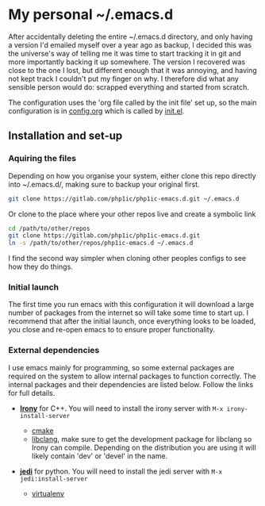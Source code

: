 # My personal ~/.emacs.d

After accidentally deleting the entire ~/.emacs.d directory, and only having a version I'd emailed myself over a year ago as backup, I decided this was the universe's way of telling me it was time to start tracking it in git and more importantly backing it up somewhere.
The version I recovered was close to the one I lost, but different enough that it was annoying, and having not kept track I couldn't put my finger on why.
I therefore did what any sensible person would do: scrapped everything and started from scratch.

The configuration uses the 'org file called by the init file' set up, so the main configuration is in [config.org](config.org) which is called by [init.el](init.el).

## Installation and set-up

### Aquiring the files
Depending on how you organise your system, either clone this repo directly into ~/.emacs.d/, making sure to backup your original first.

```bash
git clone https://gitlab.com/php1ic/php1ic-emacs.d.git ~/.emacs.d
```

Or clone to the place where your other repos live and create a symbolic link

```bash
cd /path/to/other/repos
git clone https://gitlab.com/php1ic/php1ic-emacs.d.git
ln -s /path/to/other/repos/php1ic-emacs.d ~/.emacs.d
```

I find the second way simpler when cloning other peoples configs to see how they do things.


### Initial launch

The first time you run emacs with this configuration it will download a large number of packages from the internet so will take some time to start up.
I recommend that after the initial launch, once everything looks to be loaded, you close and re-open emacs to to ensure proper functionality.


### External dependencies

I use emacs mainly for programming, so some external packages are required on the system to allow internal packages to function correctly. The internal packages and their dependencies are listed below. Follow the links for full details.

- **[Irony](https://github.com/Sarcasm/irony-mode)** for C++. You will need to install the irony server with `M-x irony-install-server`
  * [cmake](https://cmake.org)
  * [libclang](https://clang.llvm.org/doxygen/group__CINDEX.html), make sure to get the development package for libclang so Irony can compile. Depending on the distribution you are using it will likely contain 'dev' or 'devel' in the name.

- **[jedi](https://tkf.github.io/emacs-jedi/)** for python. You will need to install the jedi server with `M-x jedi:install-server`
  * [virtualenv](https://virtualenv.pypa.io/)

